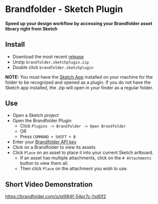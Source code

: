# Brandfolder - Sketch Plugin

#### Speed up your design workflow by accessing your Brandfolder asset library right from Sketch

## Install

- Download the most recent [release](https://github.com/brandfolder/sketch-plugin-brandfolder/releases)
- Unzip `brandfolder.sketchplugin.zip`
- Double click `brandfolder.sketchplugin`

**NOTE:** You must have the [Sketch App](https://www.sketch.com/apps/?utm_source=google&utm_medium=cpc&adgroup=uxui&device=c&matchtype=e&utm_campaign=ADDICTMOBILE_SKETCH_GAD_DG_US_T1_ALWAYS-ON_S_TRF_PROS_BRAND&utm_term=download+sketch+for+mac&utm_source=google&utm_medium=cpc&utm_content=TOF_BRND__generic&hsa_acc=8710913982&hsa_cam=16806310547&hsa_grp=132594190222&hsa_ad=591614927015&hsa_src=g&hsa_tgt=kwd-470178587235&hsa_kw=download+sketch+for+mac&hsa_mt=e&hsa_net=adwords&hsa_ver=3&gclid=Cj0KCQjwntCVBhDdARIsAMEwACmNb5qKtMhV7DykdsGqFRekztuzkaLnzqjyWxT7rVjxWRn0rl3U3WkaAt9TEALw_wcB) installed on your machine for the folder to be recognized and opened as a plugin. If you do not have the Sketch app installed, the .zip will open in your finder as a regular folder. 

## Use

- Open a Sketch project
- Open the Brandfolder Plugin
  - Click `Plugins -> Brandfolder -> Open Brandfolder`
  - OR
  - Press `COMMAND + SHIFT + B`
- Enter your [Brandfolder API key](https://brandfolder.com/profile#integrations)
- Click on a Brandfolder to view its assets
- Click `Place` on an asset to place it into your current Sketch artboard.
  - If an asset has multiple attachments, click on the `# Attachments` button to view them all.
  - Then click `Place` on the attachment you wish to use.

## Short Video Demonstration
https://brandfolder.com/s/pt984f-54pr7c-fxd0f2
